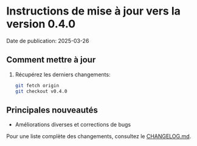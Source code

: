 # Instructions de mise à jour vers la version 0.4.0

Date de publication: 2025-03-26

## Comment mettre à jour

1. Récupérez les derniers changements:
   ```bash
   git fetch origin
   git checkout v0.4.0
   ```

## Principales nouveautés

- Améliorations diverses et corrections de bugs

Pour une liste complète des changements, consultez le [CHANGELOG.md](./CHANGELOG.md).
